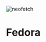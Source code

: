 ![neofetch](https://user-images.githubusercontent.com/87699062/201630895-c1f26d04-5ee7-453d-90c9-ec2cc7e9432a.png)

# Fedora
